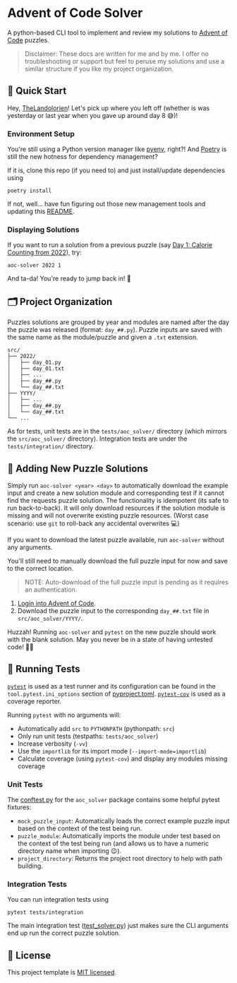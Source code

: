 # Advent of Code Solver

A python-based CLI tool to implement and review my solutions to [Advent of Code](https://adventofcode.com) puzzles.

> Disclaimer: These docs are written for me and by me. I offer no troubleshooting or support but feel to peruse my solutions and use a similar structure if you like my project organization.

## 🎄 Quick Start

Hey, [TheLandolorien](https://github.com/TheLandolorien)! Let's pick up where you left off (whether is was yesterday or last year when you gave up around day 8 😅)!

### Environment Setup

You're still using a Python version manager like [pyenv](https://github.com/pyenv/pyenv), right?! And [Poetry](https://python-poetry.org) is still the new hotness for dependency management?

If it is, clone this repo (if you need to) and just install/update dependencies using

```shell
poetry install
```

If not, well... have fun figuring out those new management tools and updating this [README](./README.md).

### Displaying Solutions

If you want to run a solution from a previous puzzle (say [Day 1: Calorie Counting from 2022](https://adventofcode.com/2022/day/1)), try:

```shell
aoc-solver 2022 1
```

And ta-da! You're ready to jump back in! 🎉

## 🗂️ Project Organization

Puzzles solutions are grouped by year and modules are named after the day the puzzle was released (format: `day_##.py`). Puzzle inputs are saved with the same name as the module/puzzle and given a `.txt` extension.

```
src/
├── 2022/
│   ├── day_01.py
│   ├── day_01.txt
│   ├── ...
│   ├── day_##.py
│   └── day_##.txt
├── YYYY/
│   ├── ...
│   ├── day_##.py
│   └── day_##.txt
└── ...
```

As for tests, unit tests are in the `tests/aoc_solver/` directory (which mirrors the `src/aoc_solver/` directory). Integration tests are under the `tests/integration/` directory.

## 🧩 Adding New Puzzle Solutions

Simply run `aoc-solver <year> <day>` to automatically download the example input and create a new solution module and corresponding test if it cannot find the requests puzzle solution. The functionality is idempotent (its safe to run back-to-back). It will only download resources if the solution module is missing and will not overwrite existing puzzle resources. (Worst case scenario: use `git` to roll-back any accidental overwrites 💻)

If you want to download the latest puzzle available, run `aoc-solver` without any arguments.

You'll still need to manually download the full puzzle input for now and save to the correct location.

> NOTE: Auto-download of the full puzzle input is pending as it requires an authentication.

1. [Login into Advent of Code](https://adventofcode.com/2022/auth/login).
1. Download the puzzle input to the corresponding `day_##.txt` file in `src/aoc_solver/YYYY/`.

Huzzah! Running `aoc-solver` and `pytest` on the new puzzle should work with the blank solution. May you never be in a state of having untested code! 🙌🏾

## 🧪 Running Tests

[`pytest`](https://docs.pytest.org/en/7.2.x/) is used as a test runner and its configuration can be found in the `tool.pytest.ini_options` section of [pyproject.toml](./pyproject.toml). [`pytest-cov`](https://pytest-cov.readthedocs.io/en/latest/index.html) is used as a coverage reporter.

Running `pytest` with no arguments will:

- Automatically add `src` to `PYTHONPATH` (pythonpath: `src`)
- Only run unit tests (testpaths: `tests/aoc_solver`)
- Increase verbosity (`-vv`)
- Use the `importlib` for its import mode (`--import-mode=importlib`)
- Calculate coverage (using `pytest-cov`) and display any modules missing coverage

### Unit Tests

The [conftest.py](./tests/aoc_solver/conftest.py) for the `aoc_solver` package contains some helpful pytest fixtures:

- `mock_puzzle_input`: Automatically loads the correct example puzzle input based on the context of the test being run.
- `puzzle_module`: Automatically imports the module under test based on the context of the test being run (and allows us to have a numeric directory name when importing 😉).
- `project_directory`: Returns the project root directory to help with path building.

### Integration Tests

You can run integration tests using

```shell
pytest tests/integration
```

The main integration test ([test_solver.py](./tests/integration/test_solver.py)) just makes sure the CLI arguments end up run the correct puzzle solution.

## 🪪 License

This project template is [MIT licensed](https://github.com/thelandolorien/advent-of-code/blob/main/LICENSE).

